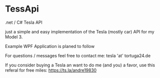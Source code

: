 # TessApi
.net / C# Tesla API

just a simple and easy implementation of the Tesla (mostly car) API for my Model 3.

Example WPF Application is planed to follow

For questions / messages feel free to contact me: tesla 'at' tortuga24.de

If you consider buying a Tesla an want to do me (and you) a favor, use this referal for free miles: https://ts.la/andre19830
